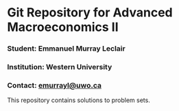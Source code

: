 # Git Repository for Advanced Macroeconomics II

### Student: Emmanuel Murray Leclair

### Institution: Western University

### Contact: emurrayl@uwo.ca

This repository contains solutions to problem sets.
